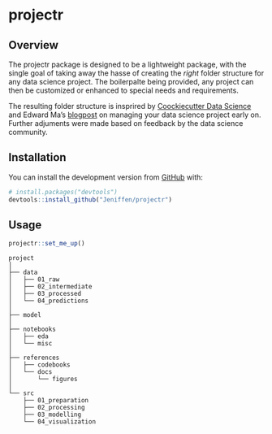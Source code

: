 
<!-- README.md is generated from README.Rmd. Please edit that file -->

# projectr

<!-- badges: start -->

<!-- badges: end -->

## Overview

The projectr package is designed to be a lightweight package, with the
single goal of taking away the hasse of creating the *right* folder
structure for any data science project. The boilerpalte being provided,
any project can then be customized or enhanced to special needs and
requirements.

The resulting folder structure is insprired by [Coockiecutter Data
Science](https://tinyurl.com/y89ay63o) and Edward Ma’s
[blogpost](https://tinyurl.com/ybghtonj) on managing your data science
project early on. Further adjuments were made based on feedback by the
data science community.

## Installation

You can install the development version from
[GitHub](https://github.com/) with:

``` r
# install.packages("devtools")
devtools::install_github("Jeniffen/projectr")
```

## Usage

``` r
projectr::set_me_up()
```

    project
    │
    ├── data
    │   ├── 01_raw
    │   ├── 02_intermediate
    │   ├── 03_processed
    │   └── 04_predictions 
    │   
    ├── model
    │
    ├── notebooks
    │   ├── eda
    │   └── misc
    │
    ├── references
    │   ├── codebooks
    │   └── docs
    │       └── figures
    │
    └── src
        ├── 01_preparation
        ├── 02_processing
        ├── 03_modelling
        └── 04_visualization
